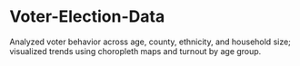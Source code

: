 # Voter-Election-Data
Analyzed voter behavior across age, county, ethnicity, and household size; visualized trends using choropleth maps and turnout by age group.
